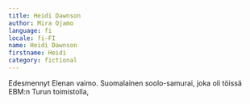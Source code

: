```yaml
---
title: Heidi Dawnson
author: Mira Ojamo
language: fi
locale: fi-FI
name: Heidi Dawnson
firstname: Heidi
category: fictional
---
```


Edesmennyt Elenan vaimo. Suomalainen soolo-samurai, joka oli töissä EBM:n Turun toimistolla,